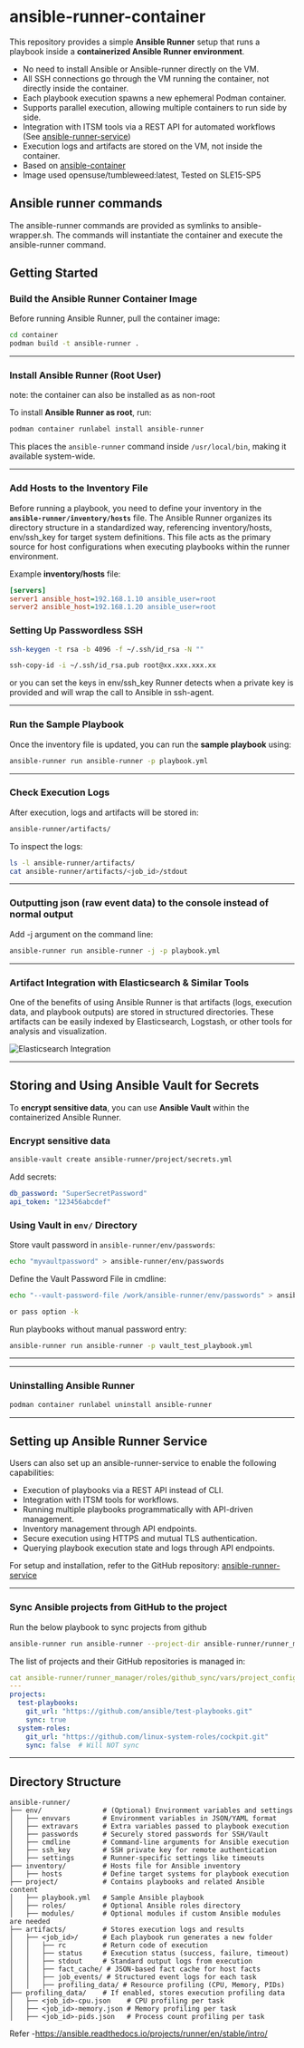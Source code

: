 # ansible-runner-container

This repository provides a simple **Ansible Runner** setup that runs a playbook inside a **containerized Ansible Runner environment**.

- No need to install Ansible or Ansible-runner directly on the VM.
- All SSH connections go through the VM running the container, not directly inside the container.
- Each playbook execution spawns a new ephemeral Podman container.
- Supports parallel execution, allowing multiple containers to run side by side.
- Integration with ITSM tools via a REST API for automated workflows (See [ansible-runner-service](https://github.com/HVSharma12/ansible-runner-service))
- Execution logs and artifacts are stored on the VM, not inside the container.
- Based on [ansible-container](https://github.com/ansible-container/)
- Image used opensuse/tumbleweed:latest, Tested on SLE15-SP5

## Ansible runner commands

The ansible-runner commands are provided as symlinks to ansible-wrapper.sh. The commands will instantiate the container and execute the ansible-runner command.

## Getting Started

### Build the Ansible Runner Container Image

Before running Ansible Runner, pull the container image:

```sh
cd container
podman build -t ansible-runner .
```

---

### Install Ansible Runner (Root User)
note: the container can also be installed as as non-root

To install **Ansible Runner as root**, run:

```sh
podman container runlabel install ansible-runner
```

This places the `ansible-runner` command inside `/usr/local/bin`, making it available system-wide.

---

### Add Hosts to the Inventory File

Before running a playbook, you need to define your inventory in the **`ansible-runner/inventory/hosts`** file. The Ansible Runner organizes its directory structure in a standardized way,
referencing inventory/hosts, env/ssh_key for target system definitions. This file acts as the primary source for host configurations when executing playbooks within the runner environment.

Example **inventory/hosts** file:

```ini
[servers]
server1 ansible_host=192.168.1.10 ansible_user=root
server2 ansible_host=192.168.1.20 ansible_user=root
```
### Setting Up Passwordless SSH
```bash
ssh-keygen -t rsa -b 4096 -f ~/.ssh/id_rsa -N ""

ssh-copy-id -i ~/.ssh/id_rsa.pub root@xx.xxx.xxx.xx

```
or you can set the keys in env/ssh_key Runner detects when a private key is provided and will wrap the call to Ansible in ssh-agent.

---

### Run the Sample Playbook

Once the inventory file is updated, you can run the **sample playbook** using:

```sh
ansible-runner run ansible-runner -p playbook.yml
```

---

### Check Execution Logs

After execution, logs and artifacts will be stored in:

```sh
ansible-runner/artifacts/
```

To inspect the logs:

```sh
ls -l ansible-runner/artifacts/
cat ansible-runner/artifacts/<job_id>/stdout
```
---
### Outputting json (raw event data) to the console instead of normal output

Add -j argument on the command line:
```sh
ansible-runner run ansible-runner -j -p playbook.yml
```

---
### Artifact Integration with Elasticsearch & Similar Tools
One of the benefits of using Ansible Runner is that artifacts (logs, execution data, and playbook outputs) are stored in structured directories.
These artifacts can be easily indexed by Elasticsearch, Logstash, or other tools for analysis and visualization.

![Elasticsearch Integration](https://github.com/HVSharma12/ansible-runner-container/blob/main/Screenshot_20250207_060322.png)

---
## Storing and Using Ansible Vault for Secrets

To **encrypt sensitive data**, you can use **Ansible Vault** within the containerized Ansible Runner.

### **Encrypt sensitive data**
```sh
ansible-vault create ansible-runner/project/secrets.yml
```
Add secrets:
```yaml
db_password: "SuperSecretPassword"
api_token: "123456abcdef"
```

### **Using Vault in `env/` Directory**
Store vault password in `ansible-runner/env/passwords`:
```sh
echo "myvaultpassword" > ansible-runner/env/passwords
```
Define the Vault Password File in cmdline:
```sh
echo "--vault-password-file /work/ansible-runner/env/passwords" > ansible-runner/env/cmdline

or pass option -k

```
Run playbooks without manual password entry:
```sh
ansible-runner run ansible-runner -p vault_test_playbook.yml
```
---

---
### Uninstalling Ansible Runner

```sh
podman container runlabel uninstall ansible-runner
```
---
## Setting up Ansible Runner Service

Users can also set up an ansible-runner-service to enable the following capabilities:

  - Execution of playbooks via a REST API instead of CLI.
  - Integration with ITSM tools for workflows.
  - Running multiple playbooks programmatically with API-driven management.
  - Inventory management through API endpoints.
  - Secure execution using HTTPS and mutual TLS authentication.
  - Querying playbook execution state and logs through API endpoints.

For setup and installation, refer to the GitHub repository: [ansible-runner-service](https://github.com/HVSharma12/ansible-runner-service)

---
### Sync Ansible projects from GitHub to the project

Run the below playbook to sync projects from github
```sh
ansible-runner run ansible-runner --project-dir ansible-runner/runner_manager -p sync_github_projects.yml
```
The list of projects and their GitHub repositories is managed in:

```yaml
cat ansible-runner/runner_manager/roles/github_sync/vars/project_config.yml 
---
projects:
  test-playbooks:
    git_url: "https://github.com/ansible/test-playbooks.git"
    sync: true
  system-roles:
    git_url: "https://github.com/linux-system-roles/cockpit.git"
    sync: false  # Will NOT sync

```
---

## Directory Structure

```
ansible-runner/
├── env/               # (Optional) Environment variables and settings
│   ├── envvars        # Environment variables in JSON/YAML format
│   ├── extravars      # Extra variables passed to playbook execution
│   ├── passwords      # Securely stored passwords for SSH/Vault
│   ├── cmdline        # Command-line arguments for Ansible execution
│   ├── ssh_key        # SSH private key for remote authentication
│   ├── settings       # Runner-specific settings like timeouts
├── inventory/         # Hosts file for Ansible inventory
│   ├── hosts          # Define target systems for playbook execution
├── project/           # Contains playbooks and related Ansible content
│   ├── playbook.yml   # Sample Ansible playbook
│   ├── roles/         # Optional Ansible roles directory
│   ├── modules/       # Optional modules if custom Ansible modules are needed
├── artifacts/         # Stores execution logs and results
│   ├── <job_id>/      # Each playbook run generates a new folder
│   │   ├── rc         # Return code of execution
│   │   ├── status     # Execution status (success, failure, timeout)
│   │   ├── stdout     # Standard output logs from execution
│   │   ├── fact_cache/ # JSON-based fact cache for host facts
│   │   ├── job_events/ # Structured event logs for each task
│   │   ├── profiling_data/ # Resource profiling (CPU, Memory, PIDs)
├── profiling_data/    # If enabled, stores execution profiling data
│   ├── <job_id>-cpu.json    # CPU profiling per task
│   ├── <job_id>-memory.json # Memory profiling per task
│   ├── <job_id>-pids.json   # Process count profiling per task
```
Refer -https://ansible.readthedocs.io/projects/runner/en/stable/intro/

